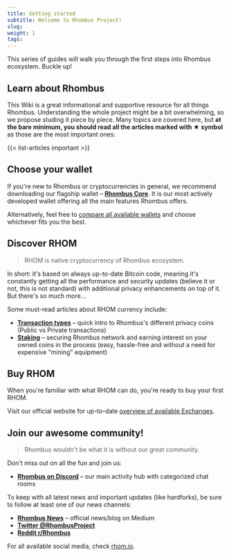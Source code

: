 ```yaml
---
title: Getting started
subtitle: Welcome to Rhombus Project!
slug:
weight: 1
tags:
---
```


This series of guides will walk you through the first steps into Rhombus ecosystem. Buckle up!

## Learn about Rhombus

This Wiki is a great informational and supportive resource for all things Rhombus. Understanding the whole project might be a bit overwhelming, so we propose studing it piece by piece. Many topics are covered here, but **at the bare minimum, you should read all the articles marked with ★ symbol** as those are the most important ones:

<!-- Ouputs list of articles tagged with "important" tag: -->
{{< list-articles important >}}

## Choose your wallet

If you're new to Rhombus or cryptocurrencies in general, we recommend downloading our flagship wallet – **[Rhombus Core](/wiki/tutorial/rhombus-core/)**. It is our most actively developed wallet offering all the main features Rhombus offers.

Alternatively, feel free to [compare all available wallets](/wiki/learn/wallets/#comparison) and choose whichever fits you the best.


## Discover RHOM

> RHOM is native cryptocurrency of Rhombus ecosystem.

In short: it's based on always up-to-date Bitcoin code, meaning it's constantly getting all the performance and security updates (believe it or not, this is not standard) with additional privacy enhancements on top of it. But there's so much more...

Some must-read articles about RHOM currency include:

- **[Transaction types](/wiki/learn/privacy/transaction-types/)** – quick intro to Rhombus's different privacy coins (Public vs Private transactions)
- **[Staking](/wiki/learn/staking/intro/)** – securing Rhombus network and earning interest on your owned coins in the process (easy, hassle-free and without a need for expensive "mining" equipment)


## Buy RHOM

When you're familiar with what RHOM can do, you're ready to buy your first RHOM.

Visit our official website for up-to-date [overview of available Exchanges](https://rhom.com/rhom-exchanges).


## Join our awesome community!

> Rhombus wouldn't be what it is without our great community.

Don't miss out on all the fun and join us:

- **[Rhombus on Discord](https://discord.gg/qgA2kakZBq)** – our main activity hub with categorized chat rooms

To keep with all latest news and important updates (like hardforks), be sure to follow at least one of our news channels:

- **[Rhombus News](https://rhom.com/news)** – official news/blog on Medium
- **[Twitter @RhombusProject](https://twitter.com/RhombusCoin)**
- **[Reddit r/Rhombus](https://www.reddit.com/r/Rhombus/)**

For all available social media, check [rhom.io](https://rhom.com/).